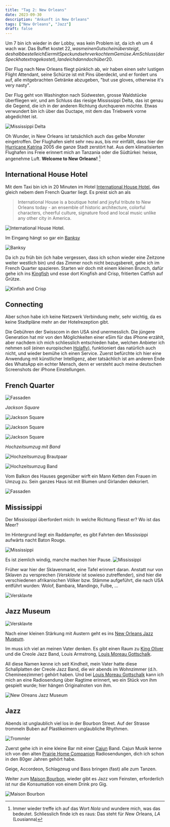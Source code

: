 ```yaml
---
title: "Tag 2: New Orleans"
date: 2023-09-30
description: "Ankunft in New Orleans"
tags: ["New Orleans", "Jazz"]
draft: false
---
```


Um 7 bin ich wieder in der Lobby, was kein Problem ist, da ich eh um 4 wach war. Das Buffet kostet 22$, was meinen Gutschein übersteigt, deshalb bestelle ich Eier mit Speck und sehr verkochtem Gemüse. Am Schluss (der Speck hat extra gekostet), lande ich dann doch über 20$. 

Der Flug nach New Orleans fliegt pünklich ab, wir haben einen sehr lustigen Flight Attendant, seine Schürze ist mit Pins überdeckt, und er fordert uns auf, alle mitgebrachten Getränke abzugeben, "but use gloves, otherwise it's very nasty".

Der Flug geht von Washington nach Südwesten, grosse Waldstücke überfliegen wir, und am Schluss das riesige Mississippi Delta, das ist genau die Gegend, die ich in der anderen Richtung durchqueren möchte. Etwas verwundert bin ich über das Ductape, mit dem das Triebwerk vorne abgedichtet ist.

![Mississippi Delta](/images/IMG_0273.jpeg "Lousiana aus der Vogelperspektive")

Oh Wunder, in New Orleans ist tatsächlich auch das gelbe Monster eingetroffen. Der Flughafen sieht sehr neu aus, bis mir einfällt, dass hier der [Hurricane Katrina](https://en.wikipedia.org/wiki/Hurricane_Katrina) 2005 die ganze Stadt zerstört hat. Aus dem klimatisierten Flughafen ins Freie erinnert mich an Tanzania oder die Südtürkei: heisse, angenehme Luft. **Welcome to New Orleans!** [^nola]

[^nola]: Immer wieder treffe ich auf das Wort *Nola* und wundere mich, was das bedeutet. Schliesslich finde ich es raus: Das steht für *N*ew *O*rleans, *LA* (Lousianna)



## International House Hotel

Mit dem Taxi bin ich in 20 Minuten im Hotel [International House Hotel](https://www.ihhotel.com), das gleich nebem dem French Quarter liegt. Es preist sich an als 

> International House is a boutique hotel and joyful tribute to New Orleans today - an ensemble of historic architecture, colorful characters, cheerful culture, signature food and local music unlike any other city in America.

![International House Hotel](/images/IMG_0274.jpeg).

Im Eingang hängt so gar ein [Banksy](https://en.wikipedia.org/wiki/Banksy)

![Banksy](/images/IMG_0346.jpeg "Banksy im Eingang des Hotels")

Da ich zu früh bin (ich habe vergessen, dass ich schon wieder eine Zeitzone weiter westlich bin) und das Zimmer noch nicht bezugsbereit, gehe ich im French Quarter spazieren. Starten wir doch mit einem kleinen Brunch, dafür gehe ich ins [Kingfish](https://kingfishneworleans.com) und esse dort Kingfish and Crisp, fritierten Catfish auf Grütze. 

![Kinfish and Crisp](/images/IMG_0284.jpeg)

## Connecting

Aber schon habe ich keine Netzwerk Verbindung mehr, sehr wichtig, da es keine Stadtpläne mehr an der Hotelrezeption gibt. 

Die Gebühren der Swisscom in den USA sind unermesslich. Die jüngere Generation hat mir von den Möglichkeiten einer eSim für das iPhone erzählt, aber nachdem ich mich schliesslich entschieden habe, welchen Anbieter ich nehmen soll (einen europischen [Holafly](https://esim.holafly.com)), funktioniert das natürlich auch nicht, und wieder bemühe ich einen Service. Zuerst befürchte ich hier eine Anwendung mit künstlicher Intelligenz, aber tatsächlich ist am anderen Ende des WhatsApp ein echter Mensch, denn er versteht auch meine deutschen Screenshots der iPhone Einstellungen.


## French Quarter


![Fassaden](/images/IMG_0324.jpeg)

*Jackson Square*

![Jackson Square](/images/IMG_0295.jpeg)

![Jackson Square](/images/IMG_0292.jpeg)

![Jackson Square](/images/IMG_0294.jpeg)

*Hochzeitsumzug mit Band*

![Hochzeitsumzug Brautpaar](/images/IMG_0328.jpeg)

![Hochzeitsumzug Band](/images/IMG_0330.jpeg)

Vom Balkon des Hauses gegenüber wirft ein Mann Ketten den Frauen im Umzug zu. Sein ganzes Haus ist mit Blumen und Girlanden dekoriert.

![Fassaden](/images/IMG_0333.jpeg)



## Mississippi

Der Mississippi überfordert mich: In welche Richtung fliesst er? Wo ist das Meer? 

Im Hintergrund liegt ein Raddampfer, es gibt Fahrten den Mississippi aufwärts nacht Baton Rouge. 

![Mississippi](/images/IMG_0310.jpeg)

Es ist ziemlich windig, manche machen hier Pause.
![Mississippi](/images/IMG_0313.jpeg)

Früher war hier der Sklavenmarkt, eine Tafel erinnert daran. Anstatt nur von Sklaven zu versprechen (*Versklavte* ist sowieso zutreffender), sind hier die verschiedenen afrikanischen Völker bzw. Stämme aufgeführt, die nach USA entführt wurden: Wolof, Bambara, Mandingo, Fulbe, ...

![Versklavte](/images/IMG_0312.jpeg "Gedenktafel an den Markt der Versklavten")

## Jazz Museum

![Versklavte](/images/IMG_0334.jpeg)

Nach einer kleinen Stärkung mit Austern geht es ins [New Orleans Jazz Museum](https://nolajazzmuseum.org).

Im  muss ich viel an meinen Vater denken. Es gibt einen Raum zu [King Oliver](https://en.wikipedia.org/wiki/King_Oliver) und die Creole Jazz Band, Louis Armstrong, [Louis Moreau Gottschalk]().

All diese Namen kenne ich seit Kindheit, mein Vater hatte diese Schallplatten der Creole Jazz Band, die wir abends im Wohnzimmer (d.h. Chemineezimmer) gehört haben. Und bei [Louis Moreau Gottschalk]() kann ich mich an eine Radiosendung über Ragtime erinnert, wo ein Stück von ihm gespielt wurde; hier hängen Originalnoten von ihm.

![New Olreans Jazz Museum](/images/IMG_0320.jpeg "New Orleans Jazz Museum")

[Louis Moreau Gotschalk]: https://en.wikipedia.org/wiki/Louis_Moreau_Gottschalk


## Jazz 

Abends ist unglaublich viel los in der Bourbon Street. Auf der Strasse trommeln Buben auf Plastikeimern unglaubliche Rhythmen. 

![Trommler](/images/IMG_0337.jpeg)

Zuerst gehe ich in eine kleine Bar mit einer [Cajun](https://en.wikipedia.org/wiki/Cajun_music) Band. Cajun Musik kenne ich von den alten [Prairie Home Companion](https://en.wikipedia.org/wiki/A_Prairie_Home_Companion) Radiosendungen, dich ich schon in den 80ger Jahren gehört habe. 

Geige, Accordeon, Schlagzeug und Bass bringen (fast) alle zum Tanzen. 

Weiter zum [Maison Bourbon](http://www.maisonbourbon.com), wieder gibt es Jazz vom Feinsten, erforderlich ist nur die Konsumation von einem Drink pro Gig.  

![Maison Bourbon](/images/IMG_0341.jpeg)


